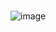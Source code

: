 # 

![image](https://github.com/MIn515/sel4-test/assets/74185337/1a81d064-169c-4ae9-8703-1f94ca5df404)
